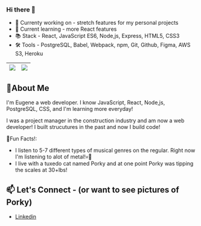 ### Hi there 👋
  * 🔭 Currenty working on - stretch features for my personal projects
  * 🌱 Current learning - more React features
  * 📚 Stack - React, JavaScript ES6, Node,js, Express, HTML5, CSS3
  * 🛠 Tools - PostgreSQL, Babel, Webpack, npm, Git, Github, Figma, AWS S3, Heroku 

| <a href="https://github.com/Eugenepark215/github-readme-stats"><img align="center" src="https://github-readme-stats.vercel.app/api?username=Eugenepark215&show_icons=true&hide=stars,contribs&hide_border=true"/></a> | <a href="https://github.com/Eugenepark215/github-readme-stats"><img align="center" src="https://github-readme-stats.vercel.app/api/top-langs/?username=Eugenepark215&layout=compact&hide_border=true" /></a> |
| ------------- | ------------- |

## 💬About Me

I'm Eugene a web developer. I know JavaScript, React, Node,js, PostgreSQL, CSS, and I'm learning more everyday!

I was a project manager in the construction industry and am now a web developer!
I built strucutures in the past and now I build code!


💫Fun Facts!:

  * I listen to 5-7 different types of musical genres on the regular. Right now I'm listening to alot of metal!💀🎸
  * I live with a tuxedo cat named Porky and at one point Porky was tipping the scales at 30+lbs!


## 📫 Let's Connect - (or want to see pictures of Porky)
  * [Linkedin](https://www.linkedin.com/in/eugenepark215/)

